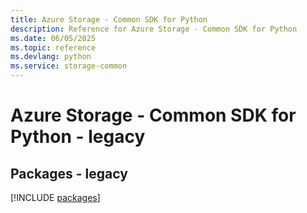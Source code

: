 ```yaml
---
title: Azure Storage - Common SDK for Python
description: Reference for Azure Storage - Common SDK for Python
ms.date: 06/05/2025
ms.topic: reference
ms.devlang: python
ms.service: storage-common
---
```

# Azure Storage - Common SDK for Python - legacy
## Packages - legacy
[!INCLUDE [packages](storage---common-index.md)]